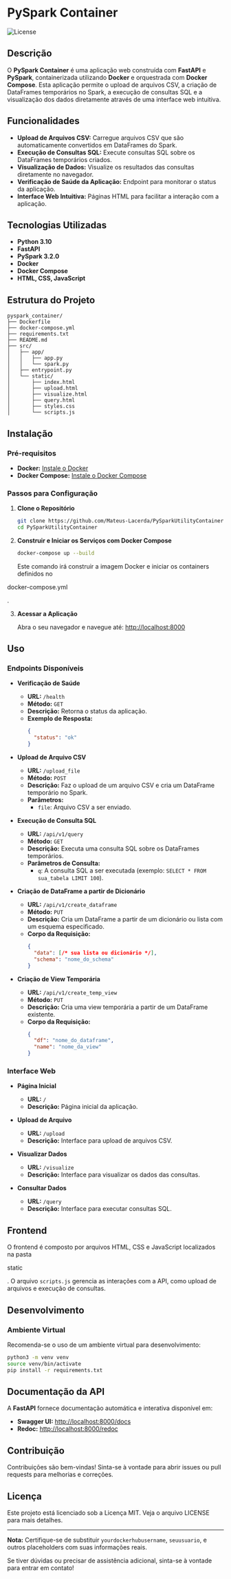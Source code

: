 # PySpark Container

![License](https://img.shields.io/github/license/Mateus-Lacerda/PySparkUtilityContainer)

## Descrição

O **PySpark Container** é uma aplicação web construída com **FastAPI** e **PySpark**, containerizada utilizando **Docker** e orquestrada com **Docker Compose**. Esta aplicação permite o upload de arquivos CSV, a criação de DataFrames temporários no Spark, a execução de consultas SQL e a visualização dos dados diretamente através de uma interface web intuitiva.

## Funcionalidades

- **Upload de Arquivos CSV:** Carregue arquivos CSV que são automaticamente convertidos em DataFrames do Spark.
- **Execução de Consultas SQL:** Execute consultas SQL sobre os DataFrames temporários criados.
- **Visualização de Dados:** Visualize os resultados das consultas diretamente no navegador.
- **Verificação de Saúde da Aplicação:** Endpoint para monitorar o status da aplicação.
- **Interface Web Intuitiva:** Páginas HTML para facilitar a interação com a aplicação.

## Tecnologias Utilizadas

- **Python 3.10**
- **FastAPI**
- **PySpark 3.2.0**
- **Docker**
- **Docker Compose**
- **HTML, CSS, JavaScript**

## Estrutura do Projeto

```
pyspark_container/
├── Dockerfile
├── docker-compose.yml
├── requirements.txt
├── README.md
├── src/
│   ├── app/
│   │   ├── app.py
│   │   └── spark.py
│   ├── entrypoint.py
│   └── static/
│       ├── index.html
│       ├── upload.html
│       ├── visualize.html
│       ├── query.html
│       ├── styles.css
│       └── scripts.js
```

## Instalação

### Pré-requisitos

- **Docker:** [Instale o Docker](https://docs.docker.com/get-docker/)
- **Docker Compose:** [Instale o Docker Compose](https://docs.docker.com/compose/install/)

### Passos para Configuração

1. **Clone o Repositório**

   ```bash
   git clone https://github.com/Mateus-Lacerda/PySparkUtilityContainer.git
   cd PySparkUtilityContainer
   ```

2. **Construir e Iniciar os Serviços com Docker Compose**

   ```bash
   docker-compose up --build
   ```

   Este comando irá construir a imagem Docker e iniciar os containers definidos no 

docker-compose.yml

.

3. **Acessar a Aplicação**

   Abra o seu navegador e navegue até: [http://localhost:8000](http://localhost:8000)

## Uso

### Endpoints Disponíveis

- **Verificação de Saúde**

  - **URL:** `/health`
  - **Método:** `GET`
  - **Descrição:** Retorna o status da aplicação.
  - **Exemplo de Resposta:**
    ```json
    {
      "status": "ok"
    }
    ```

- **Upload de Arquivo CSV**

  - **URL:** `/upload_file`
  - **Método:** `POST`
  - **Descrição:** Faz o upload de um arquivo CSV e cria um DataFrame temporário no Spark.
  - **Parâmetros:**
    - `file`: Arquivo CSV a ser enviado.

- **Execução de Consulta SQL**

  - **URL:** `/api/v1/query`
  - **Método:** `GET`
  - **Descrição:** Executa uma consulta SQL sobre os DataFrames temporários.
  - **Parâmetros de Consulta:**
    - `q`: A consulta SQL a ser executada (exemplo: `SELECT * FROM sua_tabela LIMIT 100`).

- **Criação de DataFrame a partir de Dicionário**

  - **URL:** `/api/v1/create_dataframe`
  - **Método:** `PUT`
  - **Descrição:** Cria um DataFrame a partir de um dicionário ou lista com um esquema especificado.
  - **Corpo da Requisição:**
    ```json
    {
      "data": [/* sua lista ou dicionário */],
      "schema": "nome_do_schema"
    }
    ```

- **Criação de View Temporária**

  - **URL:** `/api/v1/create_temp_view`
  - **Método:** `PUT`
  - **Descrição:** Cria uma view temporária a partir de um DataFrame existente.
  - **Corpo da Requisição:**
    ```json
    {
      "df": "nome_do_dataframe",
      "name": "nome_da_view"
    }
    ```

### Interface Web

- **Página Inicial**

  - **URL:** `/`
  - **Descrição:** Página inicial da aplicação.

- **Upload de Arquivo**

  - **URL:** `/upload`
  - **Descrição:** Interface para upload de arquivos CSV.

- **Visualizar Dados**

  - **URL:** `/visualize`
  - **Descrição:** Interface para visualizar os dados das consultas.

- **Consultar Dados**

  - **URL:** `/query`
  - **Descrição:** Interface para executar consultas SQL.

## Frontend

O frontend é composto por arquivos HTML, CSS e JavaScript localizados na pasta 

static

. O arquivo `scripts.js` gerencia as interações com a API, como upload de arquivos e execução de consultas.

## Desenvolvimento

### Ambiente Virtual

Recomenda-se o uso de um ambiente virtual para desenvolvimento:

```bash
python3 -m venv venv
source venv/bin/activate
pip install -r requirements.txt
```

## Documentação da API

A **FastAPI** fornece documentação automática e interativa disponível em:

- **Swagger UI:** [http://localhost:8000/docs](http://localhost:8000/docs)
- **Redoc:** [http://localhost:8000/redoc](http://localhost:8000/redoc)

## Contribuição

Contribuições são bem-vindas! Sinta-se à vontade para abrir issues ou pull requests para melhorias e correções.

## Licença

Este projeto está licenciado sob a Licença MIT. Veja o arquivo LICENSE para mais detalhes.

---

**Nota:** Certifique-se de substituir `yourdockerhubusername`, `seuusuario`, e outros placeholders com suas informações reais.

Se tiver dúvidas ou precisar de assistência adicional, sinta-se à vontade para entrar em contato!